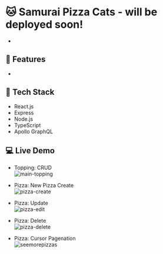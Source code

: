 # :cat: Samurai Pizza Cats - will be deployed soon!
- 

## 🌱 Features 
- 

## 📌 Tech Stack
- React.js
- Express
- Node.js
- TypeScript
- Apollo GraphQL

## :computer: Live Demo
- Topping: CRUD <br>
![main-topping](https://user-images.githubusercontent.com/97131199/204731955-37a82265-cfc3-490c-a5e6-f750e2c72e17.gif)
 
- Pizza: New Pizza Create <br>
![pizza-create](https://user-images.githubusercontent.com/97131199/204731994-d8f02a9c-c84e-4f59-a90c-38022469f3cf.gif)

- Pizza: Update <br>
![pizza-edit](https://user-images.githubusercontent.com/97131199/204732060-6a2bbb46-5823-447b-9a14-ebe068656f73.gif)

- Pizza: Delete <br>
![pizza-delete](https://user-images.githubusercontent.com/97131199/204732030-a5d349c3-0654-4bc3-b4f1-2b6892fca40e.gif)

- Pizza: Cursor Pagenation <br>
![seemorepizzas](https://user-images.githubusercontent.com/97131199/204733340-ba80acc8-4689-40a5-b08c-c746cd61bfb6.gif)







